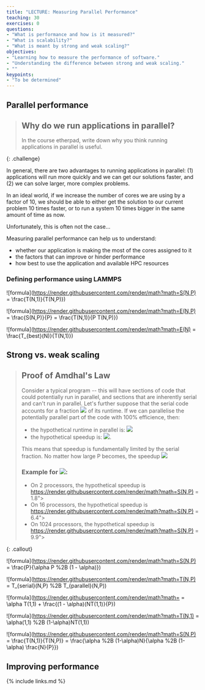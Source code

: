 ```yaml
---
title: "LECTURE: Measuring Parallel Performance"
teaching: 30
exercises: 0
questions:
- "What is performance and how is it measured?"
- "What is scalability?"
- "What is meant by strong and weak scaling?"
objectives:
- "Learning how to measure the performance of software."
- "Understanding the difference between strong and weak scaling."
- ""
keypoints:
- "To be determined"
---
```


## Parallel performance

> ## Why do we run applications in parallel?
> 
> In the course etherpad, write down why you think running applications in 
> parallel is useful.
> 
{: .challenge}

In general, there are two advantages to running applications in parallel: 
(1) applications will run more quickly and we can get our solutions faster, 
and (2) we can solve larger, more complex problems.

In an ideal world, if we increase the number of cores we are using by a 
factor of 10, we should be able to either get the solution to our current 
problem 10 times faster, or to run a system 10 times bigger in the same 
amount of time as now.

Unfortunately, this is often not the case...

Measuring parallel performance can help us to understand:

- whether our application is making the most of the cores assigned to it
- the factors that can improve or hinder performance
- how best to use the application and available HPC resources

### Defining performance using LAMMPS


![formula](https://render.githubusercontent.com/render/math?math=S(N,P) = \frac{T(N,1)}{T(N,P)})

![formula](https://render.githubusercontent.com/render/math?math=E(N,P) = \frac{S(N,P)}{P} = \frac{T(N,1)}{P T(N,P)})

![formula](https://render.githubusercontent.com/render/math?math=E(N) = \frac{T_{best}(N)}{T(N,1)})

## Strong vs. weak scaling

> ## Proof of Amdhal's Law
> 
> Consider a typical program -- this will have sections of code that could 
> potentially run in parallel, and sections that are inherently serial and 
> can't run in parallel. Let's further suppose that the serial code accounts 
> for a fraction <img src="https://render.githubusercontent.com/render/math?math=\alpha">
> of its runtime. If we can parallelise the potentially parallel part of the 
> code with 100% efficience, then:
> - the hypothetical runtime in parallel is: <img src="https://render.githubusercontent.com/render/math?math=T(N,P) = \alpha T(N,1) %2B \frac{(1-\alpha)T(N,1)}{P}">
> - the hypothetical speedup is: <img src="https://render.githubusercontent.com/render/math?math=S(N,P) = \frac{T(N,1)}{T(N,P)} = \frac{P}{\alpha P %2B (1 - \alpha)}">.
>
> This means that speedup is fundamentally limited by the serial fraction. No 
> matter how large P becomes, the speedup <img src="https://render.githubusercontent.com/render/math?math=S(N,P) < \alpha^{-1}">
>
> ### Example for <img src="https://render.githubusercontent.com/render/math?math=\alpha = 0.1">:
> - On 2 processors, the hypothetical speedup is https://render.githubusercontent.com/render/math?math=S(N,P) = 1.8">
> - On 16 processors, the hypothetical speedup is https://render.githubusercontent.com/render/math?math=S(N,P) = 6.4">
> - On 1024 processors, the hypothetical speedup is https://render.githubusercontent.com/render/math?math=S(N,P) = 9.9">
>
{: .callout}

![formula](https://render.githubusercontent.com/render/math?math=S(N,P) = \frac{P}{\alpha P %2B (1 - \alpha)})

![formula](https://render.githubusercontent.com/render/math?math=T(N,P) = T_{serial}(N,P) %2B T_{parallel}(N,P))

![formula](https://render.githubusercontent.com/render/math?math= = \alpha T(1,1) + \frac{(1 - \alpha)(NT(1,1)}{P})

![formula](https://render.githubusercontent.com/render/math?math=T(N,1) = \alpha(1,1) %2B (1-\alpha)NT(1,1))

![formula](https://render.githubusercontent.com/render/math?math=S(N,P) = \frac{T(N,1)}{T(N,P)} = \frac{\alpha %2B (1-\alpha)N}{\alpha %2B (1-\alpha) \frac{N}{P}})



## Improving performance

{% include links.md %}

